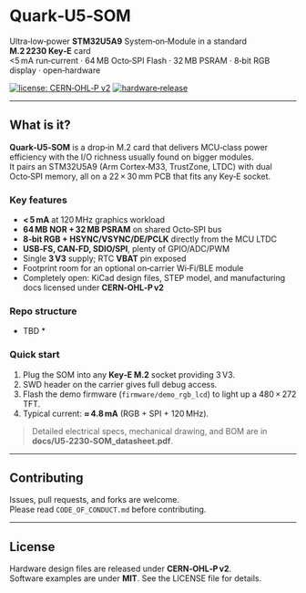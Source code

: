 # Quark‑U5‑SOM
Ultra‑low‑power **STM32U5A9** System‑on‑Module in a standard **M.2 2230 Key‑E** card  
<5 mA run‑current · 64 MB Octo‑SPI Flash · 32 MB PSRAM · 8‑bit RGB display · open‑hardware

[![license: CERN‑OHL‑P v2](https://img.shields.io/badge/license-CERN--OHL--P%20v2-blue.svg)](LICENSE)
[![hardware‑release](https://img.shields.io/badge/release‑docs-latest-brightgreen.svg)](docs/)

---

## What is it?
**Quark‑U5‑SOM** is a drop‑in M.2 card that delivers MCU‑class power efficiency with the I/O richness usually found on bigger modules.  
It pairs an STM32U5A9 (Arm Cortex‑M33, TrustZone, LTDC) with dual Octo‑SPI memory, all on a 22 × 30 mm PCB that fits any Key‑E socket.

### Key features
* **< 5 mA** at 120 MHz graphics workload  
* **64 MB NOR + 32 MB PSRAM** on shared Octo‑SPI bus  
* **8‑bit RGB + HSYNC/VSYNC/DE/PCLK** directly from the MCU LTDC  
* **USB‑FS, CAN‑FD, SDIO/SPI**, plenty of GPIO/ADC/PWM  
* Single **3 V3** supply; RTC **VBAT** pin exposed  
* Footprint room for an optional on‑carrier Wi‑Fi/BLE module  
* Completely open: KiCad design files, STEP model, and manufacturing docs licensed under **CERN‑OHL‑P v2**

### Repo structure
* TBD *

### Quick start
1. Plug the SOM into any **Key‑E M.2** socket providing 3 V3.  
2. SWD header on the carrier gives full debug access.  
3. Flash the demo firmware (`firmware/demo_rgb_lcd`) to light up a 480 × 272 TFT.  
4. Typical current: **≈ 4.8 mA** (RGB + SPI + 120 MHz).

> Detailed electrical specs, mechanical drawing, and BOM are in **docs/U5‑2230‑SOM_datasheet.pdf**.

---

## Contributing
Issues, pull requests, and forks are welcome.  
Please read `CODE_OF_CONDUCT.md` before contributing.

---

## License
Hardware design files are released under **CERN‑OHL‑P v2**.  
Software examples are under **MIT**.  See the LICENSE file for details.
